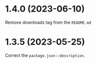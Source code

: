 # 1.4.0 (2023-06-10)

Remove downloads tag from the `README.md`

# 1.3.5 (2023-05-25)

Correct the `package.json::description`.
